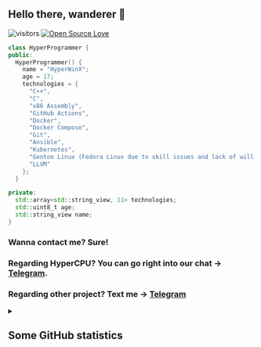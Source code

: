 ## Hello there, wanderer 👋

![visitors](https://visitor-badge.laobi.icu/badge?page_id=HyperWinX/HyperWinX)
[![Open Source Love](https://badges.frapsoft.com/os/v1/open-source.svg?v=102)](https://github.com/ellerbrock/open-source-badge/)

```cpp
class HyperProgrammer {
public:
  HyperProgrammer() {
    name = "HyperWinX";
    age = 17;
    technologies = {
      "C++",
      "C",
      "x86 Assembly",
      "GitHub Actions",
      "Docker",
      "Docker Compose",
      "Git",
      "Ansible",
      "Kubernetes",
      "Gentoo Linux (Fedora Linux due to skill issues and lack of will power)",
      "LLVM"
    };
  }

private:
  std::array<std::string_view, 11> technologies;
  std::uint8_t age;
  std::string_view name;
}
```

### Wanna contact me? Sure!
### Regarding HyperCPU? You can go right into our chat -> [Telegram](https://t.me/+R2XehThLx0Q5OTky).
### Regarding other project? Text me -> [Telegram](https://t.me/HyperWinX)

<details>
<summary><h2>Some GitHub statistics</h2></summary>
<p>
    <a href="https://github.com/DenverCoder1/github-readme-streak-stats">
      <img title="🔥 Get streak stats for your profile at git.io/streak-stats" alt="HyperWinX's streak" src="https://streak-stats.demolab.com/?user=HyperWinX&theme=monokai-metallian&hide_border=true"/>
    </a>
  </p>



  <a href="https://github.com/anuraghazra/github-readme-stats"><img alt="HyperWinX's Github Stats" src="https://denvercoder1-github-readme-stats.vercel.app/api/?username=HyperWinX&show_icons=true&include_all_commits=true&count_private=true&theme=react&hide_border=true&bg_color=1F222E&title_color=F85D7F&icon_color=F8D866" height="192px"/></a>
  <a href="https://github.com/anuraghazra/github-readme-stats"><img alt="HyperWinX's Top Languages" src="https://denvercoder1-github-readme-stats.vercel.app/api/top-langs/?username=HyperWinX&langs_count=8&layout=compact&theme=react&hide_border=true&bg_color=1F222E&title_color=F85D7F&icon_color=F8D866&hide=Jupyter%20Notebook,Roff" height="192px"/></a>
  <br/>

  <a href="https://github.com/ashutosh00710/github-readme-activity-graph"><img alt="HyperWinX's Activity Graph" src="https://github-readme-activity-graph.vercel.app/graph/?username=HyperWinX&bg_color=1F222E&color=F8D866&line=F85D7F&point=FFFFFF&hide_border=true" /></a>
</details>
